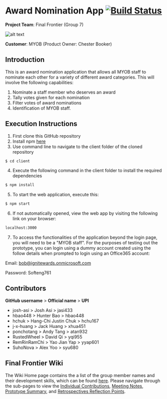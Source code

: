 # Award Nomination App [![Build Status](https://travis-ci.com/hbao448/AwardNominationApp.svg?token=cciKEDpQyfT6yqJyJd58&branch=master)](https://travis-ci.com/hbao448/AwardNominationApp)
**Project Team**: Final Frontier (Group 7)

![alt text](https://cdn.discordapp.com/attachments/482526151403765763/488843789260029966/newlogoffsmall.png)

**Customer**: MYOB (Product Owner: Chester Booker)

## Introduction
This is an award nomination application that allows all MYOB staff to nominate each other for a variety of different award categories. This will involve the following capabilities: 
1. Nominate a staff member who deserves an award
2. Tally votes given for each nomination
3. Filter votes of award nominations
4. Identification of MYOB staff.

## Execution Instructions
1. First clone this GitHub repository
2. Install npm [here](https://www.npmjs.com/get-npm)
3. Use command line to navigate to the client folder of the cloned repository
```sh
$ cd client
```
4. Execute the following command in the client folder to install the required dependencies
```sh
$ npm install
```
5. To start the web application, execute this:
```sh
$ npm start
```
6. If not automatically opened, view the web app by visiting the following link on your browser:
```sh
localhost:3000
```
7. To access the functionalities of the application beyond the login page, you will need to be a "MYOB staff". For the purposes of testing out the prototype, you can login using a dummy account created using the follow details when prompted to login using an Office365 account:

 Email: bob@ignitewards.onmicrosoft.com

 Password: Softeng761

## Contributors
**GitHub username** > **Official name** > **UPI**
* josh-asi > Josh Asi > jasi433
* hbao448 > Hunter Bao > hbao448
* hchuk > Hang-Chi Justin Chuk > hchu167
* j-x-huang > Jack Huang > xhua451
* ponchotang > Andy Tang > atan932
* RustedWheel > David Qi > yqi955
* RemRinRamChi > Yao Jian Yap > yyap601
* SuhoNova > Alex Yoo > syu680

## Final Frontier Wiki

The Wiki Home page contains the a list of the group member names and their development skills, which can be found [here](https://github.com/hbao448/AwardNominationApp/wiki). Please navigate through the sub-pages to view the [Individual Contributions](https://github.com/hbao448/AwardNominationApp/wiki/Individual-Contributions), [Meeting Notes](https://github.com/hbao448/AwardNominationApp/wiki/Meeting-Notes), [Prototype Summary](https://github.com/hbao448/AwardNominationApp/wiki/Prototype-Summary), and [Retrospectives Reflection Points](https://github.com/hbao448/AwardNominationApp/wiki/Retrospectives-Reflection-Points).
